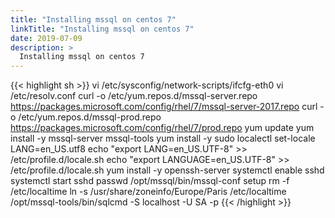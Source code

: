 ```yaml
---
title: "Installing mssql on centos 7"
linkTitle: "Installing mssql on centos 7"
date: 2019-07-09
description: >
  Installing mssql on centos 7
---
```


{{< highlight sh >}}
vi /etc/sysconfig/network-scripts/ifcfg-eth0
vi /etc/resolv.conf
curl -o /etc/yum.repos.d/mssql-server.repo https://packages.microsoft.com/config/rhel/7/mssql-server-2017.repo
curl -o /etc/yum.repos.d/mssql-prod.repo https://packages.microsoft.com/config/rhel/7/prod.repo
yum update
yum install -y mssql-server mssql-tools
yum install -y sudo
localectl set-locale LANG=en_US.utf8
echo "export LANG=en_US.UTF-8" >> /etc/profile.d/locale.sh
echo "export LANGUAGE=en_US.UTF-8" >> /etc/profile.d/locale.sh
yum install -y openssh-server
systemctl enable sshd
systemctl start sshd
passwd
/opt/mssql/bin/mssql-conf setup
rm -f /etc/localtime
ln -s /usr/share/zoneinfo/Europe/Paris /etc/localtime
/opt/mssql-tools/bin/sqlcmd -S localhost -U SA -p
{{< /highlight >}}

